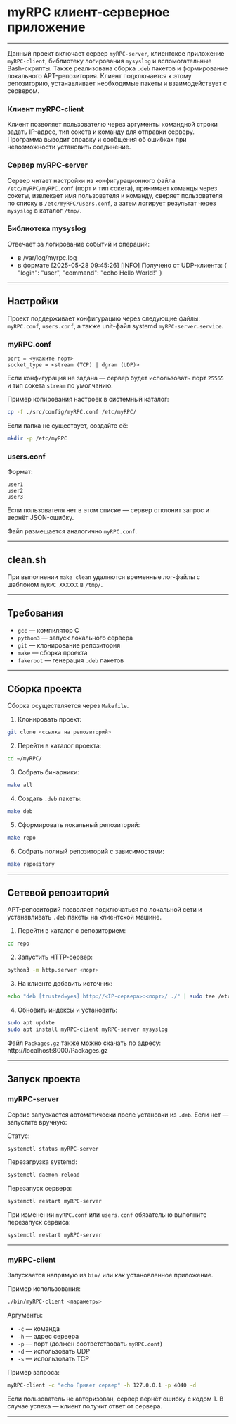 # myRPC клиент-серверное приложение

---

Данный проект включает сервер `myRPC-server`, клиентское приложение `myRPC-client`, библиотеку логирования `mysyslog` и вспомогательные Bash-скрипты. Также реализована сборка `.deb` пакетов и формирование локального APT-репозитория. Клиент подключается к этому репозиторию, устанавливает необходимые пакеты и взаимодействует с сервером.

### Клиент myRPC-client

Клиент позволяет пользователю через аргументы командной строки задать IP-адрес, тип сокета и команду для отправки серверу. Программа выводит справку и сообщения об ошибках при невозможности установить соединение.

### Сервер myRPC-server

Сервер читает настройки из конфигурационного файла `/etc/myRPC/myRPC.conf` (порт и тип сокета), принимает команды через сокеты, извлекает имя пользователя и команду, сверяет пользователя по списку в `/etc/myRPC/users.conf`, а затем логирует результат через `mysyslog` в каталог `/tmp/`.

### Библиотека mysyslog

Отвечает за логирование событий и операций:
- в /var/log/myrpc.log
- в формате [2025-05-28 09:45:26] [INFO] Получено от UDP-клиента: { "login": "user", "command": "echo Hello World!" }

---

## Настройки

Проект поддерживает конфигурацию через следующие файлы: `myRPC.conf`, `users.conf`, а также unit-файл systemd `myRPC-server.service`.

### myRPC.conf

```
port = <укажите порт>
socket_type = <stream (TCP) | dgram (UDP)>
```

Если конфигурация не задана — сервер будет использовать порт `25565` и тип сокета `stream` по умолчанию.

Пример копирования настроек в системный каталог:

```bash
cp -f ./src/config/myRPC.conf /etc/myRPC/
```

Если папка не существует, создайте её:

```bash
mkdir -p /etc/myRPC
```

### users.conf

Формат:

```
user1
user2
user3
```

Если пользователя нет в этом списке — сервер отклонит запрос и вернёт JSON-ошибку.

Файл размещается аналогично `myRPC.conf`.

---

## clean.sh

При выполнении `make clean` удаляются временные лог-файлы с шаблоном `myRPC_XXXXXX` в `/tmp/`.

---

## Требования

- `gcc` — компилятор C
- `python3` — запуск локального сервера
- `git` — клонирование репозитория
- `make` — сборка проекта
- `fakeroot` — генерация `.deb` пакетов

---

## Сборка проекта

Сборка осуществляется через `Makefile`.

1. Клонировать проект:
```bash
git clone <ссылка на репозиторий>
```

2. Перейти в каталог проекта:
```bash
cd ~/myRPC/
```

3. Собрать бинарники:
```bash
make all
```

4. Создать `.deb` пакеты:
```bash
make deb
```

5. Сформировать локальный репозиторий:
```bash
make repo
```

6. Собрать полный репозиторий с зависимостями:
```bash
make repository
```

---

## Сетевой репозиторий

APT-репозиторий позволяет подключаться по локальной сети и устанавливать `.deb` пакеты на клиентской машине.

1. Перейти в каталог с репозиторием:
```bash
cd repo
```

2. Запустить HTTP-сервер:
```bash
python3 -m http.server <порт>
```

3. На клиенте добавить источник:
```bash
echo "deb [trusted=yes] http://<IP-сервера>:<порт>/ ./" | sudo tee /etc/apt/sources.list.d/myrpc.list
```

4. Обновить индексы и установить:
```bash
sudo apt update
sudo apt install myRPC-client myRPC-server mysyslog
```

Файл `Packages.gz` также можно скачать по адресу:  
http://localhost:8000/Packages.gz

---

## Запуск проекта

### myRPC-server

Сервис запускается автоматически после установки из `.deb`. Если нет — запустите вручную:

Статус:
```bash
systemctl status myRPC-server
```

Перезагрузка systemd:
```bash
systemctl daemon-reload
```

Перезапуск сервера:
```bash
systemctl restart myRPC-server
```

При изменении `myRPC.conf` или `users.conf` обязательно выполните перезапуск сервиса:
```bash
systemctl restart myRPC-server
```

---

### myRPC-client

Запускается напрямую из `bin/` или как установленное приложение.

Пример использования:
```bash
./bin/myRPC-client <параметры>
```

Аргументы:
- `-c` — команда
- `-h` — адрес сервера
- `-p` — порт (должен соответствовать `myRPC.conf`)
- `-d` — использовать UDP
- `-s` — использовать TCP

Пример запроса:
```bash
myRPC-client -c "echo Привет сервер" -h 127.0.0.1 -p 4040 -d
```

Если пользователь не авторизован, сервер вернёт ошибку с кодом 1. В случае успеха — клиент получит ответ от сервера.

---
